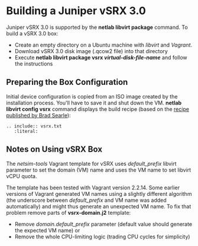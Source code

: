 # Building a Juniper vSRX 3.0

Juniper vSRX 3.0 is supported by the **netlab libvirt package** command. To build a vSRX 3.0 box:

* Create an empty directory on a Ubuntu machine with *libvirt* and *Vagrant*.
* Download vSRX 3.0 disk image (.qcow2 file) into that directory
* Execute **netlab libvirt package vsrx _virtual-disk-file-name_** and follow the instructions

## Preparing the Box Configuration

Initial device configuration is copied from an ISO image created by the installation process. You'll have to save it and shut down the VM. **netlab libvirt config vsrx** command displays the build recipe (based on the [recipe published by Brad Searle](https://codingpackets.com/blog/juniper-vsrx3-0-vagrant-libvirt-box-install/)):

```{eval-rst}
.. include:: vsrx.txt
   :literal:
```

## Notes on Using vSRX Box

The *netsim-tools* Vagrant template for vSRX uses *default\_prefix* libvirt parameter to set the domain (VM) name and uses the VM name to set libvirt vCPU quota.

The template has been tested with Vagrant version 2.2.14. Some earlier versions of Vagrant generated VM names using a slightly different algorithm (the underscore between _default\_prefix_ and VM name was added automatically) and might thus generate an unexpected VM name. To fix that problem remove parts of **vsrx-domain.j2** template:

* Remove _domain.default\_prefix_ parameter (default value should generate the expected VM name) or
* Remove the whole CPU-limiting logic (trading CPU cycles for simplicity)
